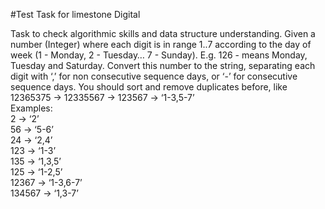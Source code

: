#Test Task for limestone Digital

Task to check algorithmic skills and data structure understanding. Given a number (Integer) where each digit is in range 1..7 according to the day of week (1 - Monday, 2 - Tuesday… 7 - Sunday). E.g. 126 - means Monday, Tuesday and Saturday. Convert this number to the string, separating each digit with ‘,’ for non consecutive sequence days, or ‘-’ for consecutive sequence days. You should sort and remove duplicates before, like 12365375 -> 12335567 -> 123567 -> ‘1-3,5-7’  
Examples:  
2 -> ‘2’  
56 -> ‘5-6’  
24 -> ‘2,4’  
123 -> ‘1-3’  
135 -> ‘1,3,5’  
125 -> ‘1-2,5’  
12367 -> ‘1-3,6-7’  
134567 -> ‘1,3-7’